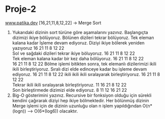 # Proje-2
www.patika.dev
[16,21,11,8,12,22] -> Merge Sort
1. Yukarıdaki dizinin sort türüne göre aşamalarını yazınız.
Başlangıçta dizimizi ikiye bölüyoruz. Bölünen dizileri tekrar bölüyoruz. Tek eleman kalana kadar İşleme devam ediyoruz.
Diziyi ikiye bölerek yeniden yazıyoruz				16	21	11	8	12	22			
Sol ve sağdaki dizileri tekrar ikiye böluyoruz.			16	21	11			8	12	22		
Tek eleman kalana kadar bir kez daha bölüyoruz.		16	21		11			8		12	22	
16		21		11			8		12		22
Bölme işlemi bitikten sonra, tek elemanlı dizilerimizi ikili ikili birleştiriyoruz. Sıralı dizi elde edinceye kadar bu işleme devam ediyoruz.
16		21		11			8		12		22
ikili ikili ikili sıralayarak birleştiriyoruz.		16	21		11			8		12	22	
Tekrar ikili ikili sıralayarak birleştiriyoruz.			11	16	21			8	12	22		
Son birleştirmede dizimizi elde ediyoruz.				8	11	12	16	21	22			
2. Big-O gösterimini yazınız.
Recursive bir fonksiyon olduğu için sürekli kendini çağırarak diziyi hep ikiye bölmektedir. Her bölünmüş dizinin Merge işlemi için de dizinin uzunluğu olan n işlem yapıldığından O(n*(logn)) --> O(6*(log6)) olacaktır.
